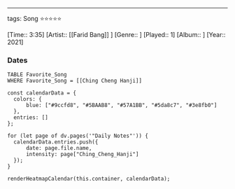 ---
tags: Song ⭐⭐⭐⭐⭐ 

[Time:: 3:35]
[Artist:: [[Farid Bang]] ]
[Genre:: ]
[Played:: 1]
[Album:: ]
[Year:: 2021]
### Dates
````dataview
TABLE Favorite_Song
WHERE Favorite_Song = [[Ching Cheng Hanji]]
````
  ```dataviewjs
const calendarData = { 
	colors: { 
		blue: ["#9ccfd8", "#5BAAB8", "#57A1BB", "#5da8c7", "#3e8fb0"] 
	}, 
	entries: [] 
}; 

for (let page of dv.pages('"Daily Notes"')) { 
	calendarData.entries.push({ 
		date: page.file.name, 
		intensity: page["Ching_Cheng_Hanji"]
	}); 
} 

renderHeatmapCalendar(this.container, calendarData);
```
